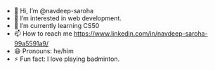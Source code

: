 - 👋 Hi, I’m @navdeep-saroha
- 👀 I’m interested in web development.
- 🌱 I’m currently learning CS50
- 📫 How to reach me https://www.linkedin.com/in/navdeep-saroha-99a5591a9/
- 😄 Pronouns: he/him
- ⚡ Fun fact: I love playing badminton.

<!---
navdeep-saroha/navdeep-saroha is a ✨ special ✨ repository because its `README.md` (this file) appears on your GitHub profile.
You can click the Preview link to take a look at your changes.
--->
